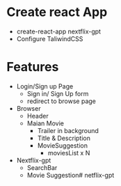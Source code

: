 # Create react App

- create-react-app nextflix-gpt
- Configure TaliwindCSS

# Features

- Login/Sign up Page
  - Sign in/ Sign Up form
  - redirect to browse page
- Browser
  - Header
  - Maian Movie
    - Trailer in background
    - Title & Description
    - MovieSuggestion
      - moviesList x N
- Nextflix-gpt
  - SearchBar
  - Movie Suggestion#   n e t f l i x - g p t  
 